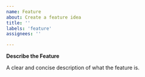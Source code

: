 ```yaml
---
name: Feature
about: Create a feature idea
title: ''
labels: 'feature'
assignees: ''

---
```


**Describe the Feature**

A clear and concise description of what the feature is.



